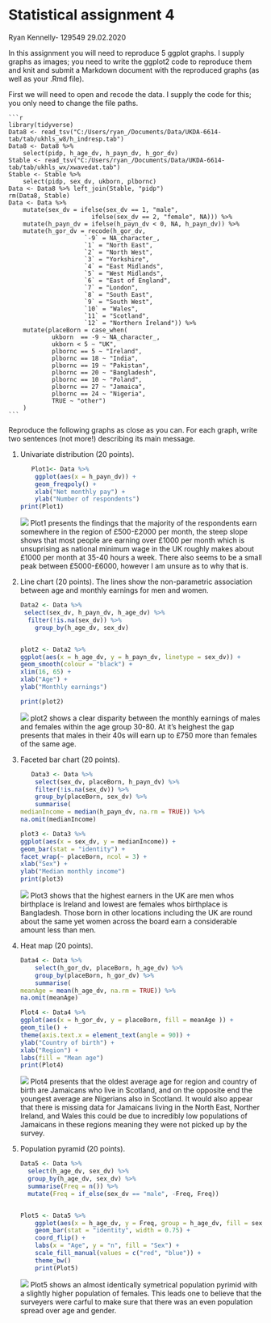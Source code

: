 Statistical assignment 4
================
Ryan Kennelly- 129549
29.02.2020

In this assignment you will need to reproduce 5 ggplot graphs. I supply
graphs as images; you need to write the ggplot2 code to reproduce them
and knit and submit a Markdown document with the reproduced graphs (as
well as your .Rmd file).

First we will need to open and recode the data. I supply the code for
this; you only need to change the file paths.

    ```r
    library(tidyverse)
    Data8 <- read_tsv("C:/Users/ryan_/Documents/Data/UKDA-6614-tab/tab/ukhls_w8/h_indresp.tab")
    Data8 <- Data8 %>%
        select(pidp, h_age_dv, h_payn_dv, h_gor_dv)
    Stable <- read_tsv("C:/Users/ryan_/Documents/Data/UKDA-6614-tab/tab/ukhls_wx/xwavedat.tab")
    Stable <- Stable %>%
        select(pidp, sex_dv, ukborn, plbornc)
    Data <- Data8 %>% left_join(Stable, "pidp")
    rm(Data8, Stable)
    Data <- Data %>%
        mutate(sex_dv = ifelse(sex_dv == 1, "male",
                           ifelse(sex_dv == 2, "female", NA))) %>%
        mutate(h_payn_dv = ifelse(h_payn_dv < 0, NA, h_payn_dv)) %>%
        mutate(h_gor_dv = recode(h_gor_dv,
                         `-9` = NA_character_,
                         `1` = "North East",
                         `2` = "North West",
                         `3` = "Yorkshire",
                         `4` = "East Midlands",
                         `5` = "West Midlands",
                         `6` = "East of England",
                         `7` = "London",
                         `8` = "South East",
                         `9` = "South West",
                         `10` = "Wales",
                         `11` = "Scotland",
                         `12` = "Northern Ireland")) %>%
        mutate(placeBorn = case_when(
                ukborn  == -9 ~ NA_character_,
                ukborn < 5 ~ "UK",
                plbornc == 5 ~ "Ireland",
                plbornc == 18 ~ "India",
                plbornc == 19 ~ "Pakistan",
                plbornc == 20 ~ "Bangladesh",
                plbornc == 10 ~ "Poland",
                plbornc == 27 ~ "Jamaica",
                plbornc == 24 ~ "Nigeria",
                TRUE ~ "other")
        )
    ```

Reproduce the following graphs as close as you can. For each graph,
write two sentences (not more\!) describing its main message.

1.  Univariate distribution (20 points).
    
    ``` r
       Plot1<- Data %>%
        ggplot(aes(x = h_payn_dv)) +
        geom_freqpoly() +
        xlab("Net monthly pay") +
        ylab("Number of respondents")
    print(Plot1)
    ```
    
    ![](assignment4_files/figure-gfm/unnamed-chunk-2-1.png)<!-- -->
    Plot1 presents the findings that the majority of the respondents
    earn somewhere in the region of £500-£2000 per month, the steep
    slope shows that most people are earning over £1000 per month which
    is unsuprising as national minimum wage in the UK roughly makes
    about £1000 per month at 35-40 hours a week. There also seems to be
    a small peak between £5000-£6000, however I am unsure as to why that
    is.

2.  Line chart (20 points). The lines show the non-parametric
    association between age and monthly earnings for men and women.
    
    ``` r
    Data2 <- Data %>%
     select(sex_dv, h_payn_dv, h_age_dv) %>%
      filter(!is.na(sex_dv)) %>%
        group_by(h_age_dv, sex_dv)
    
    
    plot2 <- Data2 %>%
    ggplot(aes(x = h_age_dv, y = h_payn_dv, linetype = sex_dv)) +
    geom_smooth(colour = "black") +
    xlim(16, 65) +
    xlab("Age") +
    ylab("Monthly earnings")
    
    print(plot2)
    ```
    
    ![](assignment4_files/figure-gfm/unnamed-chunk-3-1.png)<!-- -->
    plot2 shows a clear disparity between the monthly earnings of males
    and females within the age group 30-80. At it’s heighest the gap
    presents that males in their 40s will earn up to £750 more than
    females of the same age.  

3.  Faceted bar chart (20 points).
    
    ``` r
       Data3 <- Data %>%
        select(sex_dv, placeBorn, h_payn_dv) %>%
        filter(!is.na(sex_dv)) %>%
        group_by(placeBorn, sex_dv) %>%
        summarise(
    medianIncome = median(h_payn_dv, na.rm = TRUE)) %>%
    na.omit(medianIncome)
    
    plot3 <- Data3 %>%
    ggplot(aes(x = sex_dv, y = medianIncome)) +
    geom_bar(stat = "identity") + 
    facet_wrap(~ placeBorn, ncol = 3) +
    xlab("Sex") +
    ylab("Median monthly income")
    print(plot3)
    ```
    
    ![](assignment4_files/figure-gfm/unnamed-chunk-4-1.png)<!-- -->
    Plot3 shows that the highest earners in the UK are men whos
    birthplace is Ireland and lowest are females whos birthplace is
    Bangladesh. Those born in other locations including the UK are round
    about the same yet women across the board earn a considerable amount
    less than men.

4.  Heat map (20 points).
    
    ``` r
    Data4 <- Data %>%
        select(h_gor_dv, placeBorn, h_age_dv) %>%
        group_by(placeBorn, h_gor_dv) %>%
        summarise(
    meanAge = mean(h_age_dv, na.rm = TRUE)) %>%
    na.omit(meanAge)
    
    Plot4 <- Data4 %>%
    ggplot(aes(x = h_gor_dv, y = placeBorn, fill = meanAge )) +
    geom_tile() +
    theme(axis.text.x = element_text(angle = 90)) +
    ylab("Country of birth") +
    xlab("Region") +
    labs(fill = "Mean age")
    print(Plot4)
    ```
    
    ![](assignment4_files/figure-gfm/unnamed-chunk-5-1.png)<!-- -->
    Plot4 presents that the oldest average age for region and country of
    birth are Jamaicans who live in Scotland, and on the opposite end
    the youngest average are Nigerians also in Scotland. It would also
    appear that there is missing data for Jamaicans living in the North
    East, Norther Ireland, and Wales this could be due to incredibly low
    populations of Jamaicans in these regions meaning they were not
    picked up by the survey.

5.  Population pyramid (20 points).
    
    ``` r
    Data5 <- Data %>%
      select(h_age_dv, sex_dv) %>%
      group_by(h_age_dv, sex_dv) %>% 
      summarise(Freq = n()) %>% 
      mutate(Freq = if_else(sex_dv == "male", -Freq, Freq))
    
    
    Plot5 <- Data5 %>%
        ggplot(aes(x = h_age_dv, y = Freq, group = h_age_dv, fill = sex_dv)) +
        geom_bar(stat = "identity", width = 0.75) +
        coord_flip() +
        labs(x = "Age", y = "n", fill = "Sex") +
        scale_fill_manual(values = c("red", "blue")) +
        theme_bw()
        print(Plot5)
    ```
    
    ![](assignment4_files/figure-gfm/unnamed-chunk-6-1.png)<!-- -->
    Plot5 shows an almost identically symetrical population pyrimid with
    a slightly higher population of females. This leads one to believe
    that the surveyers were carful to make sure that there was an even
    population spread over age and gender.
